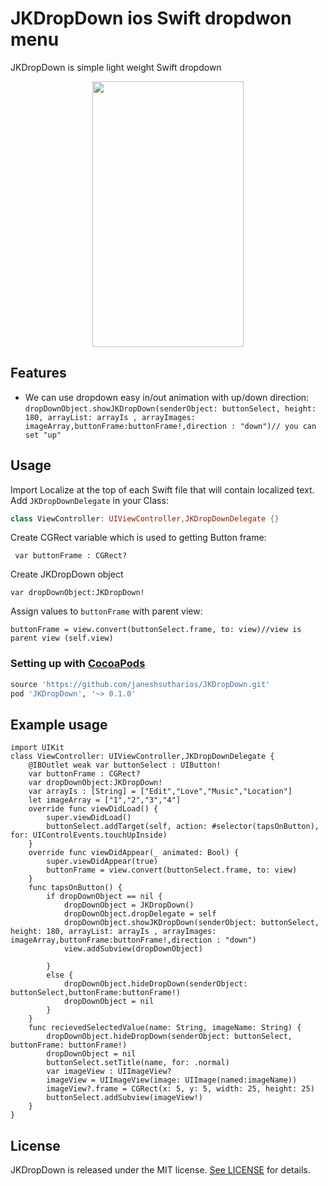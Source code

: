 # JKDropDown ios Swift dropdwon menu
JKDropDown is simple light weight Swift dropdown

<p align="center"><img src="https://media.giphy.com/media/26zznaPmDV0As4812/giphy.gif" width="242" height="425"/></p>

## Features

- We can use dropdown easy in/out animation with up/down direction:
``
      dropDownObject.showJKDropDown(senderObject: buttonSelect, height: 180, arrayList: arrayIs , arrayImages: imageArray,buttonFrame:buttonFrame!,direction : "down")// you can set "up"
  ``

## Usage
Import Localize at the top of each Swift file that will contain localized text.
Add `JKDropDownDelegate` in your Class:
```swift
class ViewController: UIViewController,JKDropDownDelegate {}
```
Create CGRect variable which is used to getting Button frame:
```
 var buttonFrame : CGRect?
 ```
 Create  JKDropDown object
 ```
 var dropDownObject:JKDropDown!
 ```
 Assign values to `buttonFrame` with parent view:
 ```
 buttonFrame = view.convert(buttonSelect.frame, to: view)//view is parent view (self.view)
```
### Setting up with [CocoaPods](https://cocoapods.org/pods/JKDropDown)
```ruby
source 'https://github.com/janeshsutharios/JKDropDown.git'
pod 'JKDropDown', '~> 0.1.0'
```
## Example usage

```
import UIKit
class ViewController: UIViewController,JKDropDownDelegate {
    @IBOutlet weak var buttonSelect : UIButton!
    var buttonFrame : CGRect?
    var dropDownObject:JKDropDown!
    var arrayIs : [String] = ["Edit","Love","Music","Location"]
    let imageArray = ["1","2","3","4"]
    override func viewDidLoad() {
        super.viewDidLoad()
        buttonSelect.addTarget(self, action: #selector(tapsOnButton), for: UIControlEvents.touchUpInside)
    }
    override func viewDidAppear(_ animated: Bool) {
        super.viewDidAppear(true)
        buttonFrame = view.convert(buttonSelect.frame, to: view)
    }
    func tapsOnButton() {
        if dropDownObject == nil {
            dropDownObject = JKDropDown()
            dropDownObject.dropDelegate = self
            dropDownObject.showJKDropDown(senderObject: buttonSelect, height: 180, arrayList: arrayIs , arrayImages: imageArray,buttonFrame:buttonFrame!,direction : "down")
            view.addSubview(dropDownObject)
            
        }
        else {
            dropDownObject.hideDropDown(senderObject: buttonSelect,buttonFrame:buttonFrame!)
            dropDownObject = nil
        }
    }
    func recievedSelectedValue(name: String, imageName: String) {
        dropDownObject.hideDropDown(senderObject: buttonSelect, buttonFrame: buttonFrame!)
        dropDownObject = nil
        buttonSelect.setTitle(name, for: .normal)
        var imageView : UIImageView?
        imageView = UIImageView(image: UIImage(named:imageName))
        imageView?.frame = CGRect(x: 5, y: 5, width: 25, height: 25)
        buttonSelect.addSubview(imageView!)
    }
}
```
## License

JKDropDown is released under the MIT license. [See LICENSE](https://github.com/janeshsutharios/JKDropDown/blob/master/LICENSE) for details.
